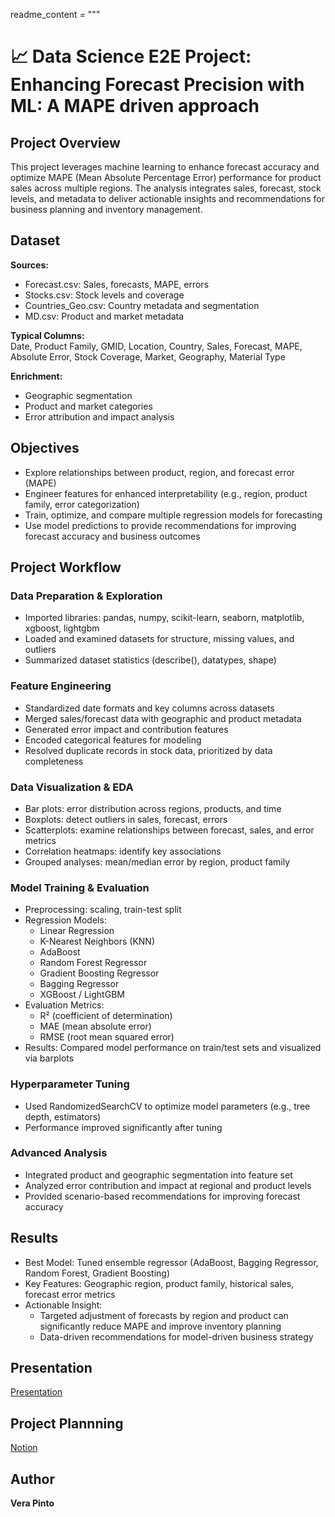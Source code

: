
readme_content = """
# 📈 Data Science E2E Project: Enhancing Forecast Precision with ML: A MAPE driven approach

## Project Overview

This project leverages machine learning to enhance forecast accuracy and optimize MAPE (Mean Absolute Percentage Error) performance for product sales across multiple regions. The analysis integrates sales, forecast, stock levels, and metadata to deliver actionable insights and recommendations for business planning and inventory management.

## Dataset

**Sources:**  
- Forecast.csv: Sales, forecasts, MAPE, errors  
- Stocks.csv: Stock levels and coverage  
- Countries_Geo.csv: Country metadata and segmentation  
- MD.csv: Product and market metadata

**Typical Columns:**  
Date, Product Family, GMID, Location, Country, Sales, Forecast, MAPE, Absolute Error, Stock Coverage, Market, Geography, Material Type

**Enrichment:**  
- Geographic segmentation  
- Product and market categories  
- Error attribution and impact analysis

## Objectives

- Explore relationships between product, region, and forecast error (MAPE)
- Engineer features for enhanced interpretability (e.g., region, product family, error categorization)
- Train, optimize, and compare multiple regression models for forecasting
- Use model predictions to provide recommendations for improving forecast accuracy and business outcomes

## Project Workflow

### Data Preparation & Exploration

- Imported libraries: pandas, numpy, scikit-learn, seaborn, matplotlib, xgboost, lightgbm
- Loaded and examined datasets for structure, missing values, and outliers
- Summarized dataset statistics (describe(), datatypes, shape)

### Feature Engineering

- Standardized date formats and key columns across datasets
- Merged sales/forecast data with geographic and product metadata
- Generated error impact and contribution features
- Encoded categorical features for modeling
- Resolved duplicate records in stock data, prioritized by data completeness

### Data Visualization & EDA

- Bar plots: error distribution across regions, products, and time
- Boxplots: detect outliers in sales, forecast, errors
- Scatterplots: examine relationships between forecast, sales, and error metrics
- Correlation heatmaps: identify key associations
- Grouped analyses: mean/median error by region, product family

### Model Training & Evaluation

- Preprocessing: scaling, train-test split
- Regression Models:
    - Linear Regression
    - K-Nearest Neighbors (KNN)
    - AdaBoost
    - Random Forest Regressor
    - Gradient Boosting Regressor
    - Bagging Regressor
    - XGBoost / LightGBM
- Evaluation Metrics:
    - R² (coefficient of determination)
    - MAE (mean absolute error)
    - RMSE (root mean squared error)
- Results: Compared model performance on train/test sets and visualized via barplots

### Hyperparameter Tuning

- Used RandomizedSearchCV to optimize model parameters (e.g., tree depth, estimators)
- Performance improved significantly after tuning

### Advanced Analysis

- Integrated product and geographic segmentation into feature set
- Analyzed error contribution and impact at regional and product levels
- Provided scenario-based recommendations for improving forecast accuracy

## Results

- Best Model: Tuned ensemble regressor (AdaBoost, Bagging Regressor, Random Forest, Gradient Boosting)
- Key Features: Geographic region, product family, historical sales, forecast error metrics
- Actionable Insight:
    - Targeted adjustment of forecasts by region and product can significantly reduce MAPE and improve inventory planning
    - Data-driven recommendations for model-driven business strategy

## Presentation

[Presentation](https://docs.google.com/presentation/d/1nPi7VO3SSoiqS46g_rXAJ2PHHko9-Thvb0P7Ahkb9P8/edit?slide=id.g36e9d1c21f2_0_501#slide=id.g36e9d1c21f2_0_501)

## Project Plannning
[Notion](https://www.notion.so/2121e333e543807595dbdc0d6245f5cf?v=2121e333e54380f38122000cbaac86f0&source=copy_link)

## Author

**Vera Pinto**




